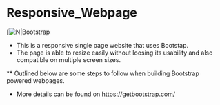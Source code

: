 # Responsive_Webpage
[![N|Bootstrap](https://www.google.be/url?sa=i&rct=j&q=&esrc=s&source=images&cd=&cad=rja&uact=8&ved=0ahUKEwiN8cvxgNLWAhXNbVAKHZeEDI4QjRwIBw&url=http%3A%2F%2Fgetbootstrap.com%2F&psig=AOvVaw0VjZA5OV3FBpz1lOhCPFys&ust=1507036039936030)

* This is a responsive single page website that uses Bootstap. 
* The page is able to resize easily without loosing its usability and also compatible on multiple screen sizes.

** Outlined below are some steps to follow when building Bootstrap powered webpages. 
* More details can be found on https://getbootstrap.com/
